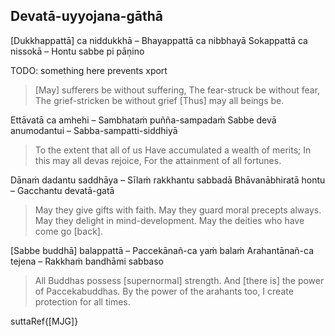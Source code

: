 ## Devatā-uyyojana-gāthā<a id="devata-uyyojana-gatha"></a>

[Dukkhappattā] ca niddukkhā – Bhayappattā ca nibbhayā
Sokappattā ca nissokā – Hontu sabbe pi pāṇino

<div class="english">

TODO: something here prevents xport
> [May] sufferers be without suffering,
> The fear-struck be without fear,
> The grief-stricken be without grief
> [Thus] may all beings be.

</div>


Ettāvatā ca amhehi – Sambhataṁ puñña-sampadaṁ
Sabbe devā anumodantui – Sabba-sampatti-siddhiyā

<div class="english">

> To the extent that all of us
> Have accumulated a wealth of merits;
> In this may all devas rejoice,
> For the attainment of all fortunes.

</div>

Dānaṁ dadantu saddhāya – Sīlaṁ rakkhantu sabbadā
Bhāvanābhiratā hontu – Gacchantu devatā-gatā

<div class="english">

> May they give gifts with faith.
> May they guard moral precepts always.
> May they delight in mind-development.
> May the deities who have come go [back].

</div>

[Sabbe buddhā] balappattā – Paccekānañ-ca yaṁ balaṁ
Arahantānañ-ca tejena – Rakkhaṁ bandhāmi sabbaso

> All Buddhas possess [supernormal] strength.
> And [there is] the power of Paccekabuddhas.
> By the power of the arahants too,
> I create protection for all times.

</div>

suttaRef{[MJG]}
